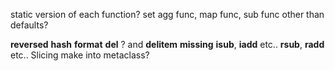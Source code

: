 
static version of each function?
set agg func, map func, sub func other than defaults?

__reversed__
__hash__
__format__
__del__ ? and __delitem__
__missing__
__isub__, __iadd__ etc..
__rsub__, __radd__ etc..
Slicing
make into metaclass?
